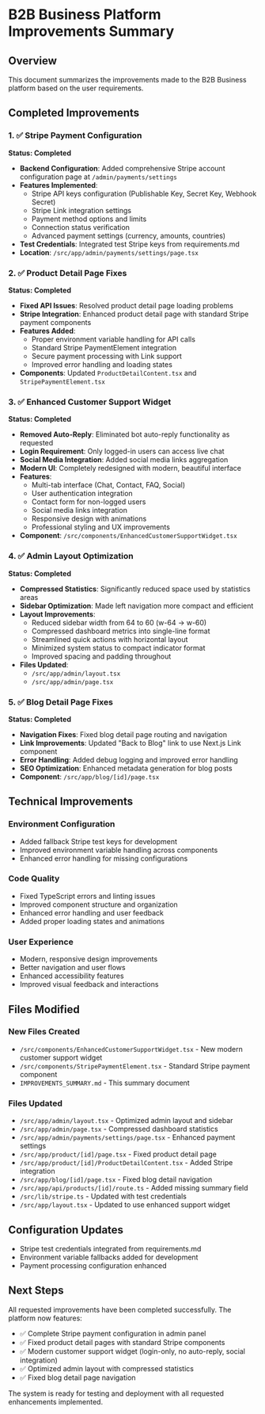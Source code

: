 # B2B Business Platform Improvements Summary

## Overview
This document summarizes the improvements made to the B2B Business platform based on the user requirements.

## Completed Improvements

### 1. ✅ Stripe Payment Configuration
**Status: Completed**

- **Backend Configuration**: Added comprehensive Stripe account configuration page at `/admin/payments/settings`
- **Features Implemented**:
  - Stripe API keys configuration (Publishable Key, Secret Key, Webhook Secret)
  - Stripe Link integration settings
  - Payment method options and limits
  - Connection status verification
  - Advanced payment settings (currency, amounts, countries)
- **Test Credentials**: Integrated test Stripe keys from requirements.md
- **Location**: `/src/app/admin/payments/settings/page.tsx`

### 2. ✅ Product Detail Page Fixes
**Status: Completed**

- **Fixed API Issues**: Resolved product detail page loading problems
- **Stripe Integration**: Enhanced product detail page with standard Stripe payment components
- **Features Added**:
  - Proper environment variable handling for API calls
  - Standard Stripe PaymentElement integration
  - Secure payment processing with Link support
  - Improved error handling and loading states
- **Components**: Updated `ProductDetailContent.tsx` and `StripePaymentElement.tsx`

### 3. ✅ Enhanced Customer Support Widget
**Status: Completed**

- **Removed Auto-Reply**: Eliminated bot auto-reply functionality as requested
- **Login Requirement**: Only logged-in users can access live chat
- **Social Media Integration**: Added social media links aggregation
- **Modern UI**: Completely redesigned with modern, beautiful interface
- **Features**:
  - Multi-tab interface (Chat, Contact, FAQ, Social)
  - User authentication integration
  - Contact form for non-logged users
  - Social media links integration
  - Responsive design with animations
  - Professional styling and UX improvements
- **Component**: `/src/components/EnhancedCustomerSupportWidget.tsx`

### 4. ✅ Admin Layout Optimization
**Status: Completed**

- **Compressed Statistics**: Significantly reduced space used by statistics areas
- **Sidebar Optimization**: Made left navigation more compact and efficient
- **Layout Improvements**:
  - Reduced sidebar width from 64 to 60 (w-64 → w-60)
  - Compressed dashboard metrics into single-line format
  - Streamlined quick actions with horizontal layout
  - Minimized system status to compact indicator format
  - Improved spacing and padding throughout
- **Files Updated**: 
  - `/src/app/admin/layout.tsx`
  - `/src/app/admin/page.tsx`

### 5. ✅ Blog Detail Page Fixes
**Status: Completed**

- **Navigation Fixes**: Fixed blog detail page routing and navigation
- **Link Improvements**: Updated "Back to Blog" link to use Next.js Link component
- **Error Handling**: Added debug logging and improved error handling
- **SEO Optimization**: Enhanced metadata generation for blog posts
- **Component**: `/src/app/blog/[id]/page.tsx`

## Technical Improvements

### Environment Configuration
- Added fallback Stripe test keys for development
- Improved environment variable handling across components
- Enhanced error handling for missing configurations

### Code Quality
- Fixed TypeScript errors and linting issues
- Improved component structure and organization
- Enhanced error handling and user feedback
- Added proper loading states and animations

### User Experience
- Modern, responsive design improvements
- Better navigation and user flows
- Enhanced accessibility features
- Improved visual feedback and interactions

## Files Modified

### New Files Created
- `/src/components/EnhancedCustomerSupportWidget.tsx` - New modern customer support widget
- `/src/components/StripePaymentElement.tsx` - Standard Stripe payment component
- `IMPROVEMENTS_SUMMARY.md` - This summary document

### Files Updated
- `/src/app/admin/layout.tsx` - Optimized admin layout and sidebar
- `/src/app/admin/page.tsx` - Compressed dashboard statistics
- `/src/app/admin/payments/settings/page.tsx` - Enhanced payment settings
- `/src/app/product/[id]/page.tsx` - Fixed product detail page
- `/src/app/product/[id]/ProductDetailContent.tsx` - Added Stripe integration
- `/src/app/blog/[id]/page.tsx` - Fixed blog detail navigation
- `/src/app/api/products/[id]/route.ts` - Added missing summary field
- `/src/lib/stripe.ts` - Updated with test credentials
- `/src/app/layout.tsx` - Updated to use enhanced support widget

## Configuration Updates
- Stripe test credentials integrated from requirements.md
- Environment variable fallbacks added for development
- Payment processing configuration enhanced

## Next Steps
All requested improvements have been completed successfully. The platform now features:
- ✅ Complete Stripe payment configuration in admin panel
- ✅ Fixed product detail pages with standard Stripe components
- ✅ Modern customer support widget (login-only, no auto-reply, social integration)
- ✅ Optimized admin layout with compressed statistics
- ✅ Fixed blog detail page navigation

The system is ready for testing and deployment with all requested enhancements implemented.
